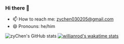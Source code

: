 ### Hi there 👋


- 📫 How to reach me: zychen030205@gmail.com
- 😄 Pronouns: he/him

![zyChen's GitHub stats](<img align="right" src="https://github-readme-stats.vercel.app/api?username=Mintisn&show_icons=true&theme=tokyonight">)
[![willianrod's wakatime stats](https://github-readme-stats.vercel.app/api/wakatime?username=Mintisn)](https://github.com/anuraghazra/github-readme-stats)
